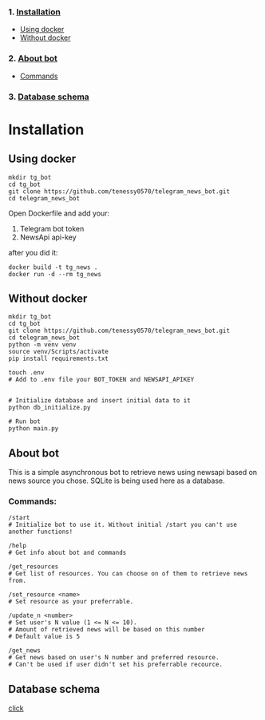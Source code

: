 ### 1. [Installation](#installation)
+ [Using docker](#using-docker)
+ [Without docker](#without-docker)
### 2. [About bot](#about-bot)
+ [Commands](#commands)
### 3. [Database schema](#database-schema)

# Installation
## Using docker

```shell
mkdir tg_bot
cd tg_bot
git clone https://github.com/tenessy0570/telegram_news_bot.git
cd telegram_news_bot
```
Open Dockerfile and add your:<br>
1. Telegram bot token
2. NewsApi api-key

after you did it:
```shell
docker build -t tg_news .
docker run -d --rm tg_news
```
## Without docker
```shell
mkdir tg_bot
cd tg_bot
git clone https://github.com/tenessy0570/telegram_news_bot.git
cd telegram_news_bot
python -m venv venv
source venv/Scripts/activate
pip install requirements.txt

touch .env 
# Add to .env file your BOT_TOKEN and NEWSAPI_APIKEY


# Initialize database and insert initial data to it
python db_initialize.py

# Run bot
python main.py
```

## About bot
This is a simple asynchronous bot to retrieve 
news using newsapi based on news source you
chose. SQLite is being used here as a database.

### Commands:
```shell
/start 
# Initialize bot to use it. Without initial /start you can't use another functions!

/help 
# Get info about bot and commands

/get_resources
# Get list of resources. You can choose on of them to retrieve news from.

/set_resource <name> 
# Set resource as your preferrable.

/update_n <number>
# Set user's N value (1 <= N <= 10).
# Amount of retrieved news will be based on this number
# Default value is 5

/get_news
# Get news based on user's N number and preferred resource.
# Can't be used if user didn't set his preferrable recource.
```

## Database schema
[click](https://github.com/tenessy0570/telegram_news_bot/blob/main/schema.pdf)